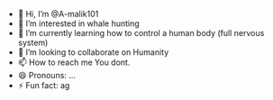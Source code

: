 - 👋 Hi, I’m @A-malik101
- 👀 I’m interested in whale hunting
- 🌱 I’m currently learning how to control a human body (full nervous system)
- 💞️ I’m looking to collaborate on Humanity
- 📫 How to reach me You dont.
- 😄 Pronouns: ...
- ⚡ Fun fact: ag

<!---
A-malik101/A-malik101 is a ✨ special ✨ repository because its `README.md` (this file) appears on your GitHub profile.
You can click the Preview link to take a look at your changes.
--->
